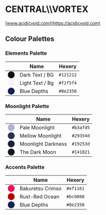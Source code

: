 # CENTRAL\\\\VORTEX
[www.acidicvoid.com](https://acidicvoid.com)
## Colour Palettes

### Elements Palette
|  | Name | Hexery |
| -------- | ------- | ------- |
<span style="color:#121212">⬤</span> | Dark Text / BG |  ```#121212```
<span style="color:#f2f5f4">⬤</span> | Light Text / Bg |  ```#f2f5f4```
<span style="color:#0e2350">⬤</span> | Blue Depths |  ```#0e2350```

### Moonlight Palette
|  | Name | Hexery |
| -------- | ------- | ------- |
<span style="color:#b3afd5">⬤</span> | Pale Moonlight |  ```#b3afd5```
<span style="color:#29354d">⬤</span> | Mellow Moonlight |  ```#29354d```
<span style="color:#19253d">⬤</span> | Moonlight Darkness |  ```#19253d```
<span style="color:#141821">⬤</span> | The Dark Moon |  ```#141821```

### Accents Palette
|  | Name | Hexery |
| -------- | ------- | ------- |
<span style="color:#ef1161">⬤</span> | Bakuretsu Crimso |  ```#ef1161```
<span style="color:#bc0000">⬤</span> | Rust-Red Ocean |  ```#bc0000```
<span style="color:#0e2350">⬤</span> | Blue Depths |  ```#0e2350```

